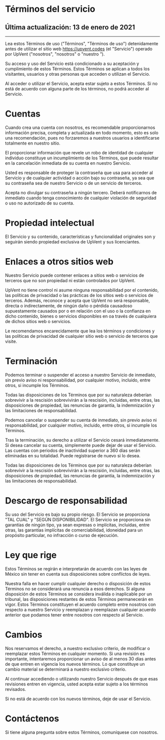 # Términos del servicio

## Última actualización: 13 de enero de 2021
---


Lea estos Términos de uso ("Términos", "Términos de uso") detenidamente antes de
utilizar el sitio web https://upvent.codes (el "Servicio") operado por UpVent
("nosotros", "nosotros" o "nuestro ”).

Su acceso y uso del Servicio está condicionado a su aceptación y cumplimiento de
estos Términos. Estos Términos se aplican a todos los visitantes, usuarios y
otras personas que acceden o utilizan el Servicio.

Al acceder o utilizar el Servicio, acepta estar sujeto a estos Términos.
Si no está de acuerdo con alguna parte de los términos, no podrá acceder
al Servicio.


# Cuentas
Cuando crea una cuenta con nosotros, es recomendable proporcionarnos
información precisa, completa y actualizada en todo momento,
esto es solo una recomendación, pues no forzaremos a nuestros usuarios a
identificarse totalmente en nuestro sitio.

El proporcionar información que revele un robo de identidad de cualquier
individuo constituye un incumplimiento de los Términos,
que puede resultar en la cancelación inmediata de su cuenta en nuestro Servicio.

Usted es responsable de proteger la contraseña que usa para acceder al Servicio
y de cualquier actividad o acción bajo su contraseña, ya sea que su contraseña
sea de nuestro Servicio o de un servicio de terceros.

Acepta no divulgar su contraseña a ningún tercero.
Deberá notificarnos de inmediato cuando tenga conocimiento de cualquier
violación de seguridad o uso no autorizado de su cuenta.

# Propiedad intelectual
El Servicio y su contenido, características y funcionalidad originales son y
seguirán siendo propiedad exclusiva de UpVent y sus licenciantes.


# Enlaces a otros sitios web
Nuestro Servicio puede contener enlaces a sitios web o servicios de terceros
que no son propiedad ni están controlados por UpVent.

UpVent no tiene control ni asume ninguna responsabilidad por el contenido,
las políticas de privacidad o las prácticas de los sitios web o servicios de
terceros. Además, reconoce y acepta que UpVent no será responsable, directa o
indirectamente, de ningún daño o pérdida causados ​​o supuestamente causados ​​por
o en relación con el uso o la confianza en dicho contenido, bienes o servicios
disponibles en oa través de cualquiera de dichos sitios web o servicios.

Le recomendamos encarecidamente que lea los términos y condiciones y las
políticas de privacidad de cualquier sitio web o servicio de terceros que visite.

# Terminación
Podemos terminar o suspender el acceso a nuestro Servicio de inmediato,
sin previo aviso ni responsabilidad, por cualquier motivo, incluido,
entre otros, si incumple los Términos.

Todas las disposiciones de los Términos que por su naturaleza deberían
sobrevivir a la rescisión sobrevivirán a la rescisión, incluidas, entre otras,
las disposiciones de propiedad, las renuncias de garantía, la indemnización
y las limitaciones de responsabilidad.

Podemos cancelar o suspender su cuenta de inmediato, sin previo aviso ni
responsabilidad, por cualquier motivo, incluido,
entre otros, si incumple los Términos.

Tras la terminación, su derecho a utilizar el Servicio cesará inmediatamente.
Si desea cancelar su cuenta, simplemente puede dejar de usar el Servicio. Las
cuentas con periodos de inactividad superior a 360 días serán eliminadas en su
totalidad. Puede registrarse de nuevo si lo desea.

Todas las disposiciones de los Términos que por su naturaleza deberían
sobrevivir a la rescisión sobrevivirán a la rescisión, incluidas, entre otras,
las disposiciones de propiedad, las renuncias de garantía, la indemnización y
las limitaciones de responsabilidad.

# Descargo de responsabilidad
Su uso del Servicio es bajo su propio riesgo.
El Servicio se proporciona "TAL CUAL" y "SEGÚN DISPONIBILIDAD".
El Servicio se proporciona sin garantías de ningún tipo, ya sean expresas o
implícitas, incluidas, entre otras, las garantías implícitas de comerciabilidad,
idoneidad para un propósito particular, no infracción o curso de ejecución.


# Ley que rige
Estos Términos se regirán e interpretarán de acuerdo con las leyes de México
sin tener en cuenta sus disposiciones sobre conflictos de leyes.

Nuestra falla en hacer cumplir cualquier derecho o disposición de estos Términos
no se considerará una renuncia a esos derechos. Si alguna disposición de estos
Términos se considera inválida o inaplicable por un tribunal, las disposiciones
restantes de estos Términos permanecerán en vigor. Estos Términos constituyen el
acuerdo completo entre nosotros con respecto a nuestro Servicio y reemplazan y
reemplazan cualquier acuerdo anterior que podamos tener entre nosotros con
respecto al Servicio.

# Cambios
Nos reservamos el derecho, a nuestro exclusivo criterio, de modificar o
reemplazar estos Términos en cualquier momento.
Si una revisión es importante, intentaremos proporcionar un aviso de al menos
30 días antes de que entren en vigencia los nuevos términos.
Lo que constituye un cambio material se determinará a nuestro exclusivo criterio.

Al continuar accediendo o utilizando nuestro Servicio después de que esas
revisiones entren en vigencia, usted acepta estar sujeto a los términos
revisados. 

Si no está de acuerdo con los nuevos términos, deje de usar el Servicio.

# Contáctenos
Si tiene alguna pregunta sobre estos Términos, comuníquese con nosotros.

